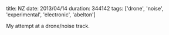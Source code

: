 title: NZ
date: 2013/04/14
duration: 344142
tags: ['drone', 'noise', 'experimental', 'electronic', 'abelton']

My attempt at a drone/noise track.

